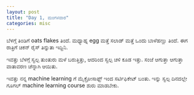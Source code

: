 ```yaml
---
layout: post
title: "Day 1, ಮಂಗಳವಾರ"
categories: misc
---
```


ಬೆಳಗ್ಗೆ ತಿಂಡಿಗೆ oats  flakes  ತಿಂದೆ. ಮಧ್ಯಾಹ್ನ egg  ಮತ್ತೆ ಸಲಾಡ್ ಮತ್ತೆ ಒಂದು ಬಾಳೆಹಣ್ಣು ತಿಂದೆ. ಈಗ ರಾತ್ರಿಗೆ ಚಿಕನ್ ರೈಸ್ ತಿನ್ನುತಾ ಇದ್ದಿನಿ.

ಇವತ್ತು ಬೆಳಗ್ಗೆ ಸ್ವಲ್ಪ ತುಂತುರು ಮಳೆ ಬರುತ್ತಿತ್ತು, ಆದರಿಂದ ಸ್ವಲ್ಪ ಚಳಿ ಕೂಡ ಇತ್ತು. ಸಂಜೆ ಆಗುತ್ತಾ ಆಗುತ್ತಾ ವಾತಾವರಣ ಚೆನ್ನಾಗಿ ಆಯಿತು.

ಇವತ್ತು ನನ್ನ machine  learning  ಗೆ ಮೈಕ್ರೋಸಾಫ್ಟ್ ಇಂದ ಸರ್ಟಿಫಿಕೇಟ್ ಬಂತು. ಇನ್ನು ಸ್ವಲ್ಪ ದಿನದಲ್ಲೇ ಗೂಗಲ್ machine  learning  course  ಶುರು ಮಾಡಬೇಕು. 
